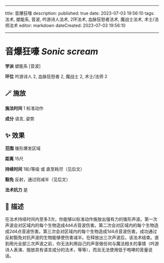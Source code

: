 
---
title: 音爆狂嚎
description: 
published: true
date: 2023-07-03 19:56:10
tags: 法术, 塑能系, 音波, 吟游诗人法术, 2环法术, 血脉狂怒者法术, 魔战士法术, 术士/法师法术
editor: markdown
dateCreated: 2023-07-03 19:56:10

---

# **音爆狂嚎** *Sonic scream*

**学派** 塑能系 \[音波\] 

**环位** 吟游诗人 2, 血脉狂怒者 2, 魔战士 2, 术士/法师 2

## 🪄 施放

**施法时间** 1 标准动作

**成分** 语言, 姿势

## ✨ 效果  

**范围** 锥形爆发区域

**距离** 15尺  

**持续时间** 1轮/等级 或 直至耗尽（见后文） 

**豁免** 反射，通过则减半（见后文）

**法术抗力** 是

## 📖 描述

在法术持续时间内至多3次，你能够以标准动作施放出强有力的锥形声波。第一次声波会对区域内的每个生物造成4d4点音波伤害。第二次会对区域内的每个生物造成2d4点音波伤害。第三次会对区域内的每个生物造成1d4点音波伤害。成功通过反射豁免对抗声波的生物能够使伤害减半。在释放出三次声波后，该法术结束。直到用光全部三次声波之前，你无法利用自己的声音做任何与魔法相关的事情（吟游诗人表演、施放具有语言成分的法术，等等），而且无法使用低于咆哮的音量说话。
    